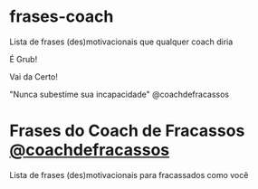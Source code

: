 
# frases-coach
Lista de frases (des)motivacionais que qualquer coach diria

É Grub!

Vai da Certo!

"Nunca subestime sua incapacidade" @coachdefracassos
# Frases do Coach de Fracassos [@coachdefracassos](https://www.instagram.com/coachdefracassos/)

Lista de frases (des)motivacionais para fracassados como você